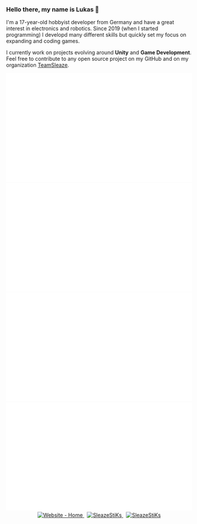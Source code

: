 ### Hello there, my name is Lukas 👋 

I'm a <!-- age starts -->17<!-- age ends -->-year-old hobbyist developer from Germany and have a great interest in electronics and robotics.
Since 2019 (when I started programming) I developd many different skills but quickly set my focus on expanding and coding games.

I currently work on projects evolving around **Unity** and **Game Development**. Feel free to contribute to any open source project on my GitHub and on my organization [TeamSleaze](https://www.github.com/teamsleaze).

<div align="center">
   <img src="https://raw.githubusercontent.com/sleazestiks/sleazestiks/master/generated/overview.svg#gh-dark-mode-only" />
   <img src="https://raw.githubusercontent.com/sleazestiks/sleazestiks/master/generated/languages.svg#gh-dark-mode-only" />
   <img src="https://raw.githubusercontent.com/sleazestiks/sleazestiks/master/generated/overview.svg#gh-light-mode-only" />
   <img src="https://raw.githubusercontent.com/sleazestiks/sleazestiks/master/generated/languages.svg#gh-light-mode-only" />
</div>
<div align="center">
   <a href="https://sleazestiks.github.io/" target="_blank">
      <img src="https://img.shields.io/badge/Website-Home-3fb950?style=for-the-badge" alt="Website - Home">
   </a>
   &nbsp;
   <a href="https://twitter.com/sleazestiks" target="_blank">
      <img src="https://img.shields.io/twitter/follow/sleazestiks?logo=twitter&style=for-the-badge" alt="SleazeStiKs" />
   </a>
   &nbsp;
   <a href="https://ko-fi.com/H2H7CJF48" target="_blank">
      <img src="https://img.shields.io/badge/Support-SleazeStiKs-ad63f8?style=for-the-badge&logo=kofi" alt="SleazeStiKs" />
   </a>
</div>
